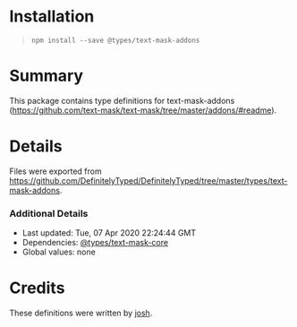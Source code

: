 # Installation
> `npm install --save @types/text-mask-addons`

# Summary
This package contains type definitions for text-mask-addons (https://github.com/text-mask/text-mask/tree/master/addons/#readme).

# Details
Files were exported from https://github.com/DefinitelyTyped/DefinitelyTyped/tree/master/types/text-mask-addons.

### Additional Details
 * Last updated: Tue, 07 Apr 2020 22:24:44 GMT
 * Dependencies: [@types/text-mask-core](https://npmjs.com/package/@types/text-mask-core)
 * Global values: none

# Credits
These definitions were written by [josh](https://github.com/huntjosh).
